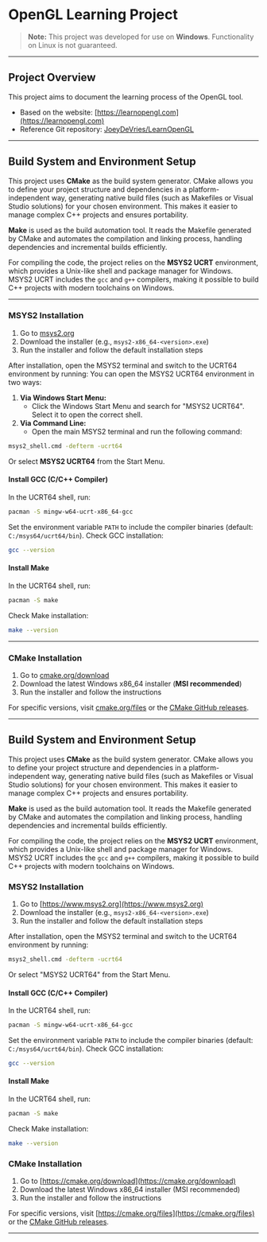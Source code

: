 
# OpenGL Learning Project

> **Note:** This project was developed for use on **Windows**. Functionality on Linux is not guaranteed.

---

## Project Overview

This project aims to document the learning process of the OpenGL tool.

- Based on the website: [https://learnopengl.com](https://learnopengl.com)
- Reference Git repository: [JoeyDeVries/LearnOpenGL](https://github.com/JoeyDeVries/LearnOpenGL/tree/master)

---

## Build System and Environment Setup

This project uses **CMake** as the build system generator. CMake allows you to define your project structure and dependencies in a platform-independent way, generating native build files (such as Makefiles or Visual Studio solutions) for your chosen environment. This makes it easier to manage complex C++ projects and ensures portability.

**Make** is used as the build automation tool. It reads the Makefile generated by CMake and automates the compilation and linking process, handling dependencies and incremental builds efficiently.

For compiling the code, the project relies on the **MSYS2 UCRT** environment, which provides a Unix-like shell and package manager for Windows. MSYS2 UCRT includes the `gcc` and `g++` compilers, making it possible to build C++ projects with modern toolchains on Windows.

---

### MSYS2 Installation

1. Go to [msys2.org](https://www.msys2.org)
2. Download the installer (e.g., `msys2-x86_64-<version>.exe`)
3. Run the installer and follow the default installation steps

After installation, open the MSYS2 terminal and switch to the UCRT64 environment by running:
You can open the MSYS2 UCRT64 environment in two ways:

1. **Via Windows Start Menu:**
	- Click the Windows Start Menu and search for "MSYS2 UCRT64". Select it to open the correct shell.
2. **Via Command Line:**
	- Open the main MSYS2 terminal and run the following command:

```sh
msys2_shell.cmd -defterm -ucrt64
```

Or select **MSYS2 UCRT64** from the Start Menu.

#### Install GCC (C/C++ Compiler)

In the UCRT64 shell, run:

```sh
pacman -S mingw-w64-ucrt-x86_64-gcc
```

Set the environment variable `PATH` to include the compiler binaries (default: `C:/msys64/ucrt64/bin`).
Check GCC installation:

```sh
gcc --version
```

#### Install Make

In the UCRT64 shell, run:

```sh
pacman -S make
```

Check Make installation:

```sh
make --version
```

---

### CMake Installation

1. Go to [cmake.org/download](https://cmake.org/download)
2. Download the latest Windows x86_64 installer (**MSI recommended**)
3. Run the installer and follow the instructions

For specific versions, visit [cmake.org/files](https://cmake.org/files) or the [CMake GitHub releases](https://github.com/Kitware/CMake/releases).

---

## Build System and Environment Setup

This project uses **CMake** as the build system generator. CMake allows you to define your project structure and dependencies in a platform-independent way, generating native build files (such as Makefiles or Visual Studio solutions) for your chosen environment. This makes it easier to manage complex C++ projects and ensures portability.

**Make** is used as the build automation tool. It reads the Makefile generated by CMake and automates the compilation and linking process, handling dependencies and incremental builds efficiently.

For compiling the code, the project relies on the **MSYS2 UCRT** environment, which provides a Unix-like shell and package manager for Windows. MSYS2 UCRT includes the `gcc` and `g++` compilers, making it possible to build C++ projects with modern toolchains on Windows.

### MSYS2 Installation

1. Go to [https://www.msys2.org](https://www.msys2.org)
2. Download the installer (e.g., `msys2-x86_64-<version>.exe`)
3. Run the installer and follow the default installation steps

After installation, open the MSYS2 terminal and switch to the UCRT64 environment by running:

```sh
msys2_shell.cmd -defterm -ucrt64
```

Or select "MSYS2 UCRT64" from the Start Menu.

#### Install GCC (C/C++ Compiler)

In the UCRT64 shell, run:

```sh
pacman -S mingw-w64-ucrt-x86_64-gcc
```

Set the environment variable `PATH` to include the compiler binaries (default: `C:/msys64/ucrt64/bin`).
Check GCC installation:

```sh
gcc --version
```

#### Install Make

In the UCRT64 shell, run:

```sh
pacman -S make
```

Check Make installation:

```sh
make --version
```

### CMake Installation

1. Go to [https://cmake.org/download](https://cmake.org/download)
2. Download the latest Windows x86_64 installer (MSI recommended)
3. Run the installer and follow the instructions

For specific versions, visit [https://cmake.org/files](https://cmake.org/files) or the [CMake GitHub releases](https://github.com/Kitware/CMake/releases).

--------------------------------------------------